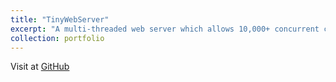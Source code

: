 ```yaml
---
title: "TinyWebServer"
excerpt: "A multi-threaded web server which allows 10,000+ concurrent connections. <br/><img src='/images/NoteWise.png'>"
collection: portfolio
---
```


Visit at [GitHub](https://github.com/Onexyq/WebServer)